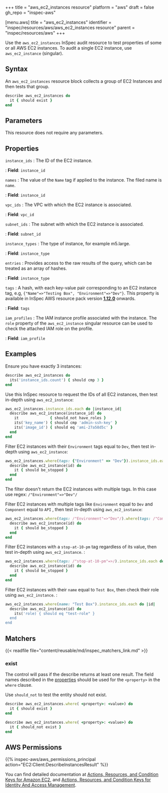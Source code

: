 +++
title = "aws_ec2_instances resource"
platform = "aws"
draft = false
gh_repo = "inspec-aws"

[menu.aws]
title = "aws_ec2_instances"
identifier = "inspec/resources/aws/aws_ec2_instances resource"
parent = "inspec/resources/aws"
+++

Use the `aws_ec2_instances` InSpec audit resource to test properties of some or all AWS EC2 instances. To audit a single EC2 instance, use `aws_ec2_instance` (singular).

## Syntax

An `aws_ec2_instances` resource block collects a group of EC2 Instances and then tests that group.

```ruby
describe aws_ec2_instances do
  it { should exist }
end
```

## Parameters

This resource does not require any parameters.

## Properties

`instance_ids`
: The ID of the EC2 instance.

: **Field**: `instance_id`

`names`
: The value of the `Name` tag if applied to the instance. The filed name is `name`.

: **Field**: `instance_id`

`vpc_ids`
: The VPC with which the EC2 instance is associated.

: **Field**: `vpc_id`

`subnet_ids`
: The subnet with which the EC2 instance is associated.

: **Field**: `subnet_id`

`instance_types`
: The type of instance, for example m5.large.

: **Field**: `instance_type`

`entries`
: Provides access to the raw results of the query, which can be treated as an array of hashes.

: **Field**: `instance_type`

`tags`
: A hash, with each key-value pair corresponding to an EC2 instance tag, e.g, `{"Name"=>"Testing Box", "Environment"=>"Dev"}`. This property is available in InSpec AWS resource pack version **[1.12.0](https://github.com/inspec/inspec-aws/releases/tag/v1.12.0)** onwards.

: **Field**: `tags`

`iam_profiles`
: The IAM instance profile associated with the instance. The `role` property of the `aws_ec2_instance` singular resource can be used to check the attached IAM role on the profile.

: **Field**: `iam_profile`

## Examples

Ensure you have exactly 3 instances:

```ruby
describe aws_ec2_instances do
  its('instance_ids.count') { should cmp 3 }
end
```

Use this InSpec resource to request the IDs of all EC2 instances, then test in-depth using `aws_ec2_instance`:

```ruby
aws_ec2_instances.instance_ids.each do |instance_id|
  describe aws_ec2_instance(instance_id) do
    it              { should_not have_roles }
    its('key_name') { should cmp 'admin-ssh-key' }
    its('image_id') { should eq 'ami-27a58d5c' }
  end
end
```

Filter EC2 instances with their `Environment` tags equal to `Dev`, then test in-depth using `aws_ec2_instance`:

```ruby
aws_ec2_instances.where(tags: {"Environment" => "Dev"}).instance_ids.each do |id|
  describe aws_ec2_instance(id) do
    it { should be_stopped }
  end
end
```

The filter doesn't return the EC2 instances with multiple tags. In this case use regex: `/"Environment"=>"Dev"/`

Filter EC2 instances with multiple tags like `Environment` equal to `Dev` and `Component` equal to `API` , then test in-depth using `aws_ec2_instance`:

```ruby
aws_ec2_instances.where(tags: /"Environment"=>"Dev"/).where(tags: /"Component"=>"API"/).instance_ids.each do |id|
  describe aws_ec2_instance(id) do
    it { should be_stopped }
  end
end
```

Filter EC2 instances with a `stop-at-10-pm` tag regardless of its value, then test in-depth using `aws_ec2_instance`.  :

```ruby
aws_ec2_instances.where(tags: /"stop-at-10-pm"=>/).instance_ids.each do |id|
  describe aws_ec2_instance(id) do
    it { should be_stopped }
  end
end
```

Filter EC2 instances with their `name` equal to `Test Box`, then check their role using `aws_ec2_instance`.  :

```ruby
aws_ec2_instances.where(name: "Test Box").instance_ids.each do |id|
  describe aws_ec2_instance(id) do
    its('role) { should eq "test-role" }
  end
end
```

## Matchers

{{< readfile file="content/reusable/md/inspec_matchers_link.md" >}}

### exist

The control will pass if the describe returns at least one result.
The field names described in the [properties](#properties) should be used for the `<property>` in the `where` clause.

Use `should_not` to test the entity should not exist.

```ruby
describe aws_ec2_instances.where( <property>: <value>) do
  it { should exist }
end
```

```ruby
describe aws_ec2_instances.where( <property>: <value>) do
  it { should_not exist }
end
```

## AWS Permissions

{{% inspec-aws/aws_permissions_principal action="EC2:Client:DescribeInstancesResult" %}}

You can find detailed documentation at [Actions, Resources, and Condition Keys for Amazon EC2](https://docs.aws.amazon.com/IAM/latest/UserGuide/list_amazonec2.html), and [Actions, Resources, and Condition Keys for Identity And Access Management](https://docs.aws.amazon.com/IAM/latest/UserGuide/list_identityandaccessmanagement.html).
